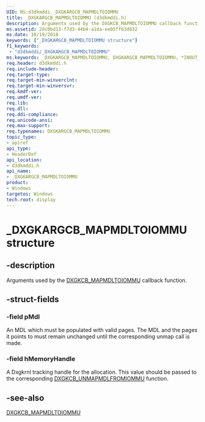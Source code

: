 ```yaml
---
UID: NS:d3dkmddi._DXGKARGCB_MAPMDLTOIOMMU
title: _DXGKARGCB_MAPMDLTOIOMMU (d3dkmddi.h)
description: Arguments used by the DXGKCB_MAPMDLTOIOMMU callback function.
ms.assetid: 2dc0bd13-f7d3-44b4-a1da-ee05ff63d832
ms.date: 10/19/2018
keywords: ["_DXGKARGCB_MAPMDLTOIOMMU structure"]
f1_keywords:
 - "d3dkmddi/_DXGKARGCB_MAPMDLTOIOMMU"
ms.keywords: _DXGKARGCB_MAPMDLTOIOMMU, DXGKARGCB_MAPMDLTOIOMMU, *INOUT_PDXGKARGCB_MAPMDLTOIOMMU
req.header: d3dkmddi.h
req.include-header:
req.target-type:
req.target-min-winverclnt:
req.target-min-winversvr:
req.kmdf-ver:
req.umdf-ver:
req.lib:
req.dll:
req.ddi-compliance:
req.unicode-ansi:
req.max-support:
req.typenames: DXGKARGCB_MAPMDLTOIOMMU
topic_type:
- apiref
api_type:
- HeaderDef
api_location:
- d3dkmddi.h
api_name:
- _DXGKARGCB_MAPMDLTOIOMMU
product: 
- Windows
targetos: Windows
tech.root: display
---
```


# _DXGKARGCB_MAPMDLTOIOMMU structure

## -description

Arguments used by the [DXGKCB_MAPMDLTOIOMMU](nc-d3dkmddi-dxgkcb_mapmdltoiommu.md) callback function.

## -struct-fields

### -field pMdl

An MDL which must be populated with valid pages. The MDL and the pages it points to must remain unchanged until the corresponding unmap call is made.

### -field hMemoryHandle

A Dxgkrnl tracking handle for the allocation. This value should be passed to the corresponding [DXGKCB_UNMAPMDLFROMIOMMU](nc-d3dkmddi-dxgkcb_unmapmdlfromiommu.md) function.


## -see-also

[DXGKCB_MAPMDLTOIOMMU](nc-d3dkmddi-dxgkcb_mapmdltoiommu.md)
